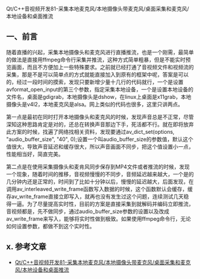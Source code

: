 
Qt/C++音视频开发81-采集本地麦克风/本地摄像头带麦克风/桌面采集和麦克风/本地设备和桌面推流

## 一、前言

随着直播的兴起，采集本地摄像头和麦克风进行直播推流，也是一个刚需，最简单的做法是直接用ffmpeg命令行采集并推流，这种方式简单粗暴，但是不能实时预览画面，而且不方便加上一些特殊要求。之前就已经打通了音视频文件和视频流的采集，那是不是可以简单点的方式就能直接加入到原有的框架中呢，答案是可以的，经过一段时间的摸索，发现只要新增少量十几行的代码就行，一个是设置avformat_open_input的第三个参数，指定采集本地设备，一个是设置本地设备的文件名，桌面是gdigrab，本地摄像头是dshow，在linux上桌面是x11grab，本地摄像头是v4l2，本地麦克风是alsa。网上类似的代码也很多，这里只讲两点。

第一点是最初在同时打开本地摄像头和麦克风的时候，发现声音总是不正常，尽管深知这种思路肯定是对的，还总在转换声音那边下手，死活都不行。就在即将放弃此方案的时候，找遍了网络找相关资料，发现要通过av_dict_set(options, "audio_buffer_size", "40", 0);设置一个叫audio_buffer_size的参数值，默认这个值很大，导致声音延迟和缓存很大，所以声音画面不同步，把这个值设置小一点，性能相当好，简直完美。

第二点是在使用采集摄像头和麦肯风同步保存到MP4文件或者推流的时候，发现一个现象，随着时间的推移，音视频慢慢的不同步，音频延迟越来越大，一个是的几分钟内还是正常的，时间到了比如十分钟以后，慢慢的延迟越大，后面发现，在调用av_interleaved_write_frame函数写入数据的时候，这个函数默认会缓存，缓存av_write_frame直接立即写入，就再也没有发生过这个问题，连续测试几天稳得一逼。为了尽量提高实时性，目前的方案是直接采集到就解码并编码立即推流，音视频都是，先不做同步，通过audio_buffer_size参数的设置以及改成av_write_frame来写入，能够将实时性做到极致。如果使用ffmpeg命令行，无论如何设置参数，都做不到这个实时性。

## x. 参考文章

- [Qt/C++音视频开发81-采集本地麦克风/本地摄像头带麦克风/桌面采集和麦克风/本地设备和桌面推流](http://www.qtcn.org/bbs/read-htm-tid-92242-fpage-2.html)

